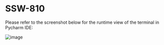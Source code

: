 # SSW-810

Please refer to the screenshot below for the runtime view of the terminal in Pycharm IDE:

![image](https://user-images.githubusercontent.com/17490419/151820647-9cefb458-b6c6-4700-8791-e71463d4d8d7.png)
